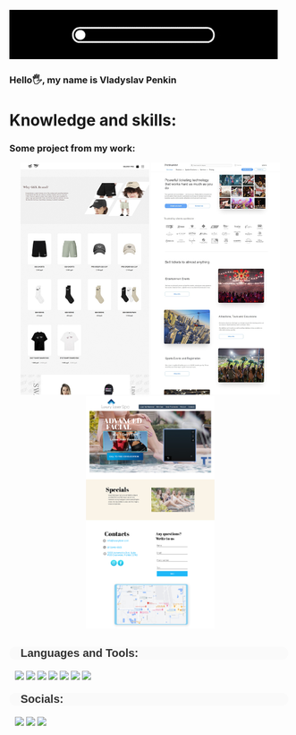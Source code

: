 ![Header](https://github.com/Vlados3611/Portfolio/blob/master/giphy%20(1)-1.gif)
### Hello🖐, my name is Vladyslav Penkin

# Knowledge and skills:

### Some project from my work:
<div style="text-align: center;">


<img style="width: 230px;" src="gensyxa-github.jpg">
<img style="width: 230px;" src="Platinum.github.jpg">
<img style="width: 230px;" src="LuxuryLaser-github.jpg">
</div>
<div style="margin-top: 30px;">
<div style="font-family: Arial; font-size: 20px; font-weight: bold; margin-bottom: 20px; color: rgb(50, 50, 50); background-color: rgb(250, 250, 250); padding-left: 20px; width: 95%; border-radius: 20px;">Languages and Tools:</div>
<div style="padding-left: 10px; padding-right: 10px;">
<img src="https://img.shields.io/badge/-HTML5-yellow?style=for-the-badge&logo=HTML5&logoColor=">
<img src="https://img.shields.io/badge/-CSS3-yellow?style=for-the-badge&logo=CSS3&logoColor=blue">
<img src="https://img.shields.io/badge/-JavaScript-yellow?style=for-the-badge&logo=JavaScript&logoColor=">
<img src="https://img.shields.io/badge/-ADOBE PHOTSHOP-yellow?style=for-the-badge&logo=adobephotoshop&logoColor=">
<img src="https://img.shields.io/badge/-FIGMA-yellow?style=for-the-badge&logo=Figma&logoColor=">
<img src="https://img.shields.io/badge/-tilda-yellow?style=for-the-badge&logo=TildaPublishing&logoColor=">
<img src="https://img.shields.io/badge/-SQL-yellow?style=for-the-badge&logo=sql&logoColor=">
</div>
</div>
<div style="font-family: Arial; font-size: 20px; font-weight: bold; margin-bottom: 20px; color: rgb(50, 50, 50); background-color: rgb(250, 250, 250); padding-left: 20px; width: 95%; border-radius: 20px; margin-top: 20px;">Socials:</div>
<div style="padding-left: 10px; padding-right: 10px;">
<img style="cursor: pointer;" onclick="https://t.me/nVladosn" src="https://img.shields.io/badge/-Telegram-yellow?style=for-the-badge&logo=telegram&logoColor=">
<img style="cursor: pointer;" onclick="https://instagram.com/m_vlados_m" src="https://img.shields.io/badge/-Instagram-yellow?style=for-the-badge&logo=instagram&logoColor=">
<img style="cursor: pointer;" onclick="https://www.codewars.com/users/Vlados3661" src="https://img.shields.io/badge/-Codewars-yellow?style=for-the-badge&logo=Codewars&logoColor=">
</div>
</div>
